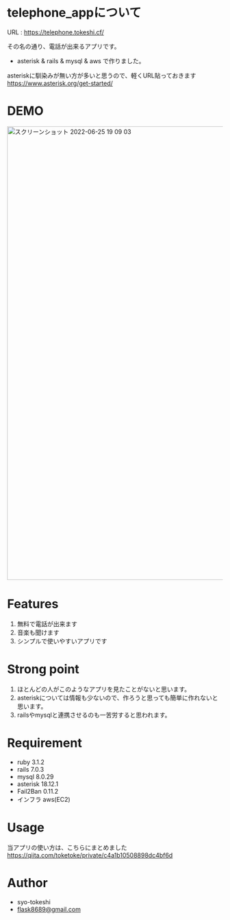 # telephone_appについて

URL : https://telephone.tokeshi.cf/  

その名の通り、電話が出来るアプリです。  
* asterisk & rails & mysql & aws で作りました。  

asteriskに馴染みが無い方が多いと思うので、軽くURL貼っておきます  
https://www.asterisk.org/get-started/

# DEMO

<img width="1057" alt="スクリーンショット 2022-06-25 19 09 03" src="https://user-images.githubusercontent.com/54713809/175769027-a2a15200-3549-4e95-8ed5-4be0d821d241.png">

# Features

1. 無料で電話が出来ます
2. 音楽も聞けます
3. シンプルで使いやすいアプリです

# Strong point

1. ほとんどの人がこのようなアプリを見たことがないと思います。
2. asteriskについては情報も少ないので、作ろうと思っても簡単に作れないと思います。
3. railsやmysqlと連携させるのも一苦労すると思われます。

# Requirement

* ruby 3.1.2
* rails 7.0.3
* mysql 8.0.29
* asterisk 18.12.1
* Fail2Ban 0.11.2
* インフラ aws(EC2)

# Usage

当アプリの使い方は、こちらにまとめました
https://qiita.com/toketoke/private/c4a1b10508898dc4bf6d

# Author

* syo-tokeshi
* flask8689@gmail.com

